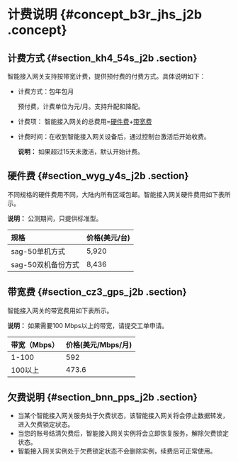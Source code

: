 # 计费说明 {#concept_b3r_jhs_j2b .concept}

## 计费方式 {#section_kh4_54s_j2b .section}

智能接入网关支持按带宽计费，提供预付费的付费方式。具体说明如下：

-   计费方式：包年包月

    预付费，计费单位为元/月。支持升配和降配。

-   计费项： 智能接入网关的总费用=[硬件费](#section_wyg_y4s_j2b)+[带宽费](#section_cz3_gps_j2b)
-   计费时间：在收到智能接入网关设备后，通过控制台激活后开始收费。

    **说明：** 如果超过15天未激活，默认开始计费。


## 硬件费 {#section_wyg_y4s_j2b .section}

不同规格的硬件费用不同，大陆内所有区域包邮。智能接入网关硬件费用如下表所示。

**说明：** 公测期间，只提供标准型。

|规格|价格\(美元/台\)|
|:-|:---------|
|sag-50单机方式|5,920|
|sag-50双机备份方式|8,436|

## 带宽费 {#section_cz3_gps_j2b .section}

智能接入网关的带宽费用如下表所示。

**说明：** 如果需要100 Mbps以上的带宽，请提交工单申请。

|带宽（Mbps）|价格\(美元/Mbps/月\)|
|:-------|:--------------|
|1-100|592|
|100以上|473.6|

## 欠费说明 {#section_bnn_pps_j2b .section}

-   当某个智能接入网关服务处于欠费状态，该智能接入网关将会停止数据转发，进入欠费锁定状态。
-   当您的账号结清欠费后，智能接入网关实例将会立即恢复服务，解除欠费锁定状态。
-   智能接入网关实例处于欠费锁定状态不会删除实例，续费后可正常使用。

